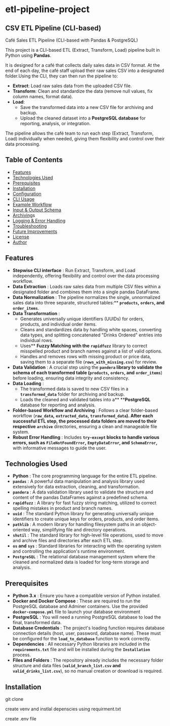 # etl-pipeline-project

## CSV ETL Pipeline (CLI-based)

 Café Sales ETL Pipeline (CLI-based with Pandas & PostgreSQL)

This project is a CLI-based ETL (Extract, Transform, Load) pipeline built in Python using **Pandas**.

It is designed for a café that collects daily sales data in CSV format. At the end of each day, the café staff upload their raw sales CSV into a designated folder.Using the CLI, they can then run the pipeline to:

- **Extract**: Load raw sales data from the uploaded CSV file.
- **Transform**: Clean and standardize the data (remove null values, fix column names, format data).
- **Load**:
  - Save the transformed data into a new CSV file for archiving and backup.
  - Upload the cleaned dataset into a **PostgreSQL database** for reporting, analysis, or integration.

The pipeline allows the café team to run each step (Extract, Transform, Load) individually when needed, giving them flexibility and control over their data processing.


## Table of Contents

- [Features](#features)
- [Technologies Used](#technologies-used)
- [Prerequisites](#prerequisites)
- [Installation](#installation)
- [Configuration](#configuration)
- [CLI Usage](#cli-usage)
- [Example Workflow](#example-workflow)
- [Input &amp; Output Schema](#input--output-schema)
- [Archiving](#archiving)s
- [Logging &amp; Error Handling](#logging--error-handling)
- [Troubleshooting](#troubleshooting)
- [Future Improvements](#future-improvements)
- [License](#license)
- [Author](#author)

## Features

* **Stepwise CLI interface** : Run Extract, Transform, and Load independently, offering flexibility and control over the data processing workflow.
* **Data Extraction** : Loads raw sales data from multiple CSV files within a designated folder and combines them into a single pandas DataFrame.
* **Data Normalization** : The pipeline normalizes the single, unnormalized sales data into three separate, structured tables:** **`products`,** **`orders`, and** **`order_items`**.
* **Data Transformation** :
  * Generates universally unique identifiers (UUIDs) for orders, products, and individual order items.
  * Cleans and standardizes data by handling white spaces, converting data types, and splitting concatenated "Drinks Ordered" entries into individual rows.
  * Uses** ****Fuzzy Matching** with the** **`rapidfuzz`** library to correct misspelled product and branch names against a list of valid options.
  * Handles and removes rows with missing product or price data, saving them to a separate file (**`rows_with_missing.csv`**) for review.
* **Data Validation** : A crucial step using the **`pandera` library to validate the schema of each transformed table (`products`,** **`orders`, and** **`order_items`**) before loading, ensuring data integrity and consistency.
* **Data Loading** :
  * The transformed data is saved to new CSV files in a **`transformed_data`** folder for archiving and backup.
  * Loads the cleaned and validated tables into a** ****PostgreSQL** database for reporting and analysis.
* **Folder-based Workflow and Archiving** : Follows a clear folder-based workflow (**`raw_data`,** **`extracted_data`,** **`transformed_data`). After each successful ETL step, the processed data folders are moved to their respective** **`archive`** directories, ensuring a clean and manageable file system.
* **Robust Error Handling** : Includes **`try-except` blocks to handle various errors, such as** **`FileNotFoundError`,** **`EmptyDataError`, and** **`SchemaError`,** with informative messages to guide the user.

## Technologies Used

* **Python** : The core programming language for the entire ETL pipeline.
* **`pandas`** : A powerful data manipulation and analysis library used extensively for data extraction, cleaning, and transformation.
* **`pandera`** : A data validation library used to validate the structure and content of the pandas DataFrames against a predefined schema.
* **`rapidfuzz`** : A library for fast fuzzy string matching, utilized to correct spelling mistakes in product and branch names.
* **`uuid`** : The standard Python library for generating universally unique identifiers to create unique keys for orders, products, and order items.
* **`pathlib`** : A modern library for handling filesystem paths in an object-oriented way, simplifying file and directory operations.
* **`shutil`** : The standard library for high-level file operations, used to move and archive files and directories after each ETL step.
* **`os` and** **`sys`** : Standard libraries for interacting with the operating system and controlling the application's runtime environment.
* **`PostgreSQL`** : The relational database management system where the cleaned and normalized data is loaded for long-term storage and analysis.

## Prerequisites

* **Python 3.x** : Ensure you have a compatible version of Python installed.
* **Docker and Docker Compose** : These are required to run the PostgreSQL database and Adminer containers. Use the provided **`docker-compose.yml`** file to launch your database environment
* **PostgreSQL** : You will need a running PostgreSQL database to load the final, transformed data.
* **Database Credentials** : The project's loading function requires database connection details (host, user, password, database name). These must be configured for the **`load_to_database`** function to work correctly.
* **Dependencies** : All necessary Python libraries are included in the **`requirements.txt`** file and will be installed during the **`Installation`** process.
* **Files and Folders** : The repository already includes the necessary folder structure and data files (**`valid_branch_list.csv` and** **`valid_drinks_list.csv`**), so no manual creation or download is required.

## Installation

git clone 

create venv and instlal depenscies using requirment.txt

create .env file
